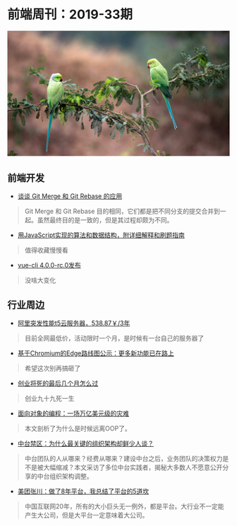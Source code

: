 # 前端周刊：2019-33期

[![](/img/bing/20190826.png)](https://cn.bing.com/search?q=玫瑰环鹦鹉)

## 前端开发

- [谈谈 Git Merge 和 Git Rebase 的应用](https://mp.weixin.qq.com/s?__biz=MjM5MTA1MjAxMQ==&mid=2651233506&idx=1&sn=187334724965f7c51c1cefbed8ff58ff)

> Git Merge 和 Git Rebase 目的相同，它们都是把不同分支的提交合并到一起。虽然最终目的是一致的，但是其过程却颇为不同。

- [用JavaScript实现的算法和数据结构，附详细解释和刷题指南](http://www.conardli.top/docs/)

> 值得收藏慢慢看

- [vue-cli 4.0.0-rc.0发布](https://github.com/vuejs/vue-cli/blob/dev/CHANGELOG.md)

> 没啥大变化

## 行业周边

- [阿里突发性能t5云服务器，538.87￥/3年](https://www.aliyun.com/acts/limit-buy?spm=5176.11533457.1089570.4.15da77e3vH7SUR&userCode=y31qmczl)

> 目前全网最低价，活动限时一个月，是时候有一台自己的服务器了 

- [基于Chromium的Edge路线图公示：更多新功能已在路上](https://www.cnbeta.com/articles/tech/880659.htm)

> 希望这次别再搞砸了

- [创业将死的最后几个月怎么过](https://www.yuque.com/iscott/dudu/bvt1mu)

> 创业九十九死一生

- [面向对象的编程：一场万亿美元级的灾难](https://mp.weixin.qq.com/s/o4cHtmhmoXpDdF6GclNx0g)

> 本文剖析了为什么是时候远离OOP了。

- [中台禁区：为什么最关键的组织架构却鲜少人谈？](https://mp.weixin.qq.com/s?__biz=MjM5MDE0Mjc4MA==&mid=2651018922&idx=1&sn=26ac29a28433ce64f65a7675ddc0b546)

> 中台团队的人从哪来？经费从哪来？建设中台之后，业务团队的决策权力是不是被大幅缩减？本文采访了多位中台实践者，揭秘大多数人不愿意公开分享的中台组织架构调整。

- [美团张川：做了8年平台，我总结了平台的5道坎](https://news.caijingmobile.com/article/detail/402650)

> 中国互联网20年，所有的大小巨头无一例外，都是平台。大行业不一定能产生大公司，但是大平台一定意味着大公司。
